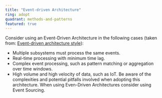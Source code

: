 ```yaml
---
title: "Event-driven Architecture"
ring: adopt
quadrant: methods-and-patterns
featured: true
---
```


Consider using an Event-Driven Architecture in the following cases (taken from: [Event-driven
architecture style](https://docs.microsoft.com/en-us/azure/architecture/guide/architecture-styles/event-driven)):

- Multiple subsystems must process the same events.
- Real-time processing with minimum time lag.
- Complex event processing, such as pattern matching or aggregation over time windows.
- High volume and high velocity of data, such as IoT.
  Be aware of the complexities and potential pitfalls involved when adopting this architecture. When
  using Even-Driven Architectures consider using Event Sourcing.